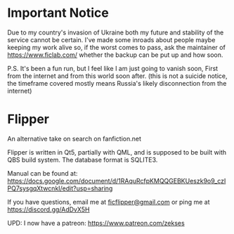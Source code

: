 # Important Notice
Due to my country's invasion of Ukraine both my future and stability of the service cannot be certain.
I've made some inroads about people maybe keeping my work alive so, if the worst comes to pass, ask the maintainer of https://www.ficlab.com/ whether the backup can be put up and how soon. 

P.S. It's been a fun run, but I feel like I am just going to vanish soon, First from the internet and from this world soon after. 
(this is not a suicide notice, the timeframe covered mostly means Russia's likely disconnection from the internet)


# Flipper
An alternative take on search on fanfiction.net

Flipper is written in Qt5, partially with QML, and is supposed to be built with QBS build system.
The database format is SQLITE3.

Manual can be found at: https://docs.google.com/document/d/1RAquRcfpKMQQGEBKUeszk9o9_czIPQ7sysgqXtwcnkI/edit?usp=sharing

If you have questions, email me at ficflipper@gmail.com or ping me at https://discord.gg/AdDvX5H

UPD: I now have a patreon: https://www.patreon.com/zekses
